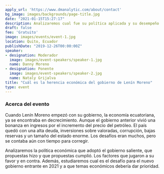 ```yaml
---
apply_url: 'https://www.dmanalytic.com/about/contact'
bg_image: images/backgrounds/page-title.jpg
date: "2021-01-15T15:27:17"
description: Analizaremos cual fue su política aplicada y su desempeño
draft: false
fee: 'Gratuito'
image: images/events/event-1.jpg
location: Quito, Ecuador
publishDate: "2019-12-26T00:00:00Z"
speaker:
- designation: Moderador
  image: images/event-speakers/speaker-1.jpg
  name: Danny Moreno
- designation: Ponente
  image: images/event-speakers/speaker-2.jpg
  name: Nataly Grijalva
title: "Cuál es la herencia económica del gobierno de Lenín Moreno"
type: event
---
```


### Acerca del evento

Cuando Lenín Moreno empezó con su gobierno, la economía ecuatoriana, ya se encontraba en decrecimiento. Aunque el gobierno anterior vivió una bonanza en ingresos por el incremento del precio del petróleo. El país quedó con una alta deuda, inversiones sobre valoradas, corrupción, bajas reservas y un tamaño del estado enorme. Los desafíos eran muchos, pero se contaba aún con tiempo para corregir.

Analizaremos la política económica que adoptó el gobierno saliente, que propuestas hizo y que propuestas cumplió. Los factores que jugaron a su favor y en contra. Además, estudiaremos cual es el desafío para el nuevo gobierno entrante en 2021 y a que temas económicos debería dar prioridad.